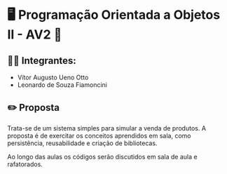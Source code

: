 # :desktop_computer: Programação Orientada a Objetos II - AV2 :page_facing_up:

## :student: Integrantes:

- Vítor Augusto Ueno Otto
- Leonardo de Souza Fiamoncini

## :pencil2: Proposta

Trata-se de um sistema simples para simular a venda de produtos. A proposta é de exercitar os conceitos aprendidos em sala, como persistência, reusabilidade e criação de bibliotecas.

Ao longo das aulas os códigos serão discutidos em sala de aula e rafatorados.
